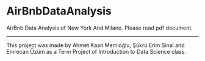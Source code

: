 # AirBnbDataAnalysis
AirBnb Data Analysis of New York And Milano. Please read pdf document.

<hr>

This project was made by Ahmet Kaan Memioğlu, Şükrü Erim Sinal and Emrecan Üzüm as a Term Project of Introduction to Data Science class.

